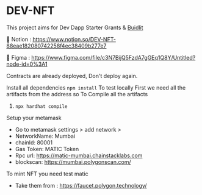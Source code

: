 # DEV-NFT

This project aims for Dev Dapp Starter Grants & [Buidlit](https://buidlit.polygon.technology/)

📑 Notion : https://www.notion.so/DEV-NFT-88eae182080742258f4ec38409b277e7

💄 Figma : https://www.figma.com/file/c3N7BijQ5FzdA7gGEq1Q8Y/Untitled?node-id=0%3A1

Contracts are already deployed, Don't deploy again.

Install all dependencies
`npm install`
To test locally
First we need all the artifacts from the address so
To Compile all the artifacts

1. `npx hardhat compile`

Setup your metamask

- Go to metamask settings > add network >
- NetworkName: Mumbai
- chainId: 80001
- Gas Token: MATIC Token
- Rpc url: https://matic-mumbai.chainstacklabs.com
- blockscan: https://mumbai.polygonscan.com/

To mint NFT you need test matic

- Take them from : https://faucet.polygon.technology/
